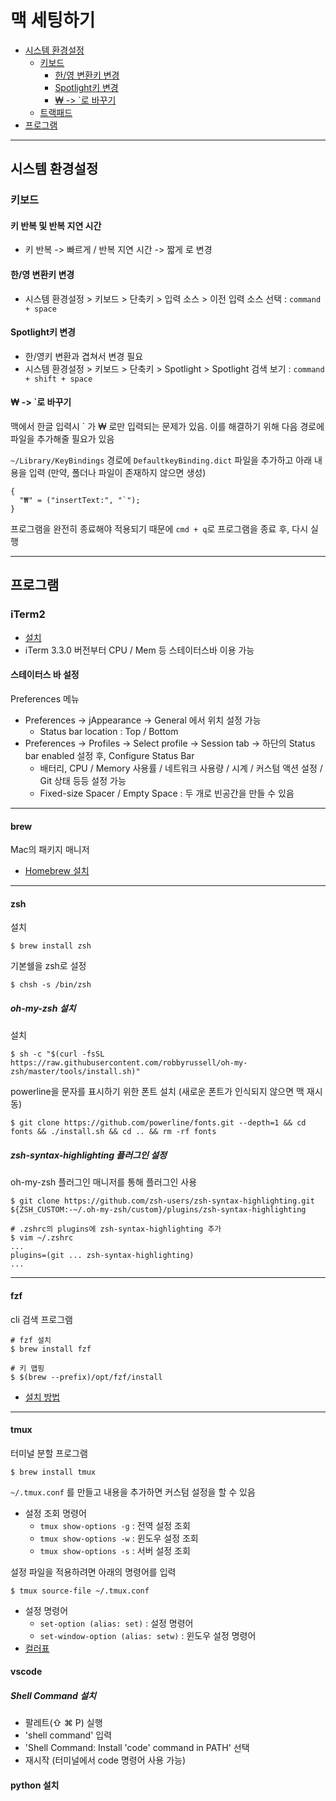 # 맥 세팅하기

* [시스템 환경설정](#시스템-환경설정)
    * [키보드](#키보드)
        * [한/영 변환키 변경](#한/영-변환키-변경)
        * [Spotlight키 변경](#Spotlight키-변경)
        * [₩ -> \`로 바꾸기](#₩-->-`로-바꾸기)
    * [트랙패드](#트랙패드)
* [프로그램](#프로그램)

---

## 시스템 환경설정

### 키보드

#### 키 반복 및 반복 지연 시간
* 키 반복 -> 빠르게 / 반복 지연 시간 -> 짧게 로 변경

#### 한/영 변환키 변경

* 시스템 환경설정 > 키보드 > 단축키 > 입력 소스 > 이전 입력 소스 선택 : `command + space`

#### Spotlight키 변경

* 한/영키 변환과 겹쳐서 변경 필요
* 시스템 환경설정 > 키보드 > 단축키 > Spotlight > Spotlight 검색 보기 : `command + shift + space`

#### ₩ -> `로 바꾸기

맥에서 한글 입력시 \` 가 ₩ 로만 입력되는 문제가 있음. 이를 해결하기 위해 다음 경로에 파일을 추가해줄 필요가 있음


`~/Library/KeyBindings`  경로에 `DefaultkeyBinding.dict` 파일을 추가하고 아래 내용을 입력 (만약, 폴더나 파일이 존재하지 않으면 생성)  

```
{
  "₩" = ("insertText:", "`");
}
```

프로그램을 완전히 종료해야 적용되기 때문에 `cmd + q`로 프로그램을 종료 후, 다시 실행

---

## 프로그램

### iTerm2

* [설치](https://www.iterm2.com/)
* iTerm 3.3.0 버전부터 CPU / Mem 등 스테이터스바 이용 가능

#### 스테이터스 바 설정

Preferences 메뉴

* Preferences -> jAppearance -> General 에서 위치 설정 가능
     * Status bar location : Top / Bottom
* Preferences -> Profiles -> Select profile -> Session tab -> 하단의 Status bar enabled 설정 후, Configure Status Bar
    * 배터리, CPU / Memory 사용률 / 네트워크 사용량 / 시계 / 커스텀 액션 설정 / Git 상태 등등 설정 가능
    * Fixed-size Spacer / Empty Space : 두 개로 빈공간을 만들 수 있음

-----

#### brew

Mac의 패키지 매니저

* [Homebrew 설치](https://hongsii.github.io/2017/10/18/homebrew-설치/)

-----

#### zsh

설치

``` shell
$ brew install zsh
```

기본쉘을 zsh로 설정

``` shell
$ chsh -s /bin/zsh
```

##### oh-my-zsh 설치

설치

``` shell
$ sh -c "$(curl -fsSL https://raw.githubusercontent.com/robbyrussell/oh-my-zsh/master/tools/install.sh)"
```

powerline을 문자를 표시하기 위한 폰트 설치 (새로운 폰트가 인식되지 않으면 맥 재시동)

``` shell
$ git clone https://github.com/powerline/fonts.git --depth=1 && cd fonts && ./install.sh && cd .. && rm -rf fonts
```

##### zsh-syntax-highlighting 플러그인 설정

oh-my-zsh 플러그인 매니저를 통해 플러그인 사용

``` shell
$ git clone https://github.com/zsh-users/zsh-syntax-highlighting.git ${ZSH_CUSTOM:-~/.oh-my-zsh/custom}/plugins/zsh-syntax-highlighting

# .zshrc의 plugins에 zsh-syntax-highlighting 추가
$ vim ~/.zshrc
...
plugins=(git ... zsh-syntax-highlighting)
...
```
-----

#### fzf

cli 검색 프로그램 

``` shell
# fzf 설치
$ brew install fzf

# 키 맵핑
$ $(brew --prefix)/opt/fzf/install
```
* [설치 방법](https://github.com/junegunn/fzf#installation)

-----

#### tmux

터미널 분할 프로그램 

``` shell
$ brew install tmux
```

`~/.tmux.conf` 를 만들고 내용을 추가하면 커스텀 설정을 할 수 있음  

* 설정 조회 명령어
    * `tmux show-options -g` : 전역 설정 조회
    * `tmux show-options -w` : 윈도우 설정 조회
    * `tmux show-options -s` : 서버 설정 조회


설정 파일을 적용하려면 아래의 명령어를 입력

``` shell
$ tmux source-file ~/.tmux.conf
```

* 설정 명령어
    * `set-option (alias: set)` : 설정 명령어
    * `set-window-option (alias: setw)` : 윈도우 설정 명령어
* [컬러표](https://i.stack.imgur.com/e63et.png)

#### vscode

##### Shell Command 설치

* 팔레트(⇧ ⌘ P) 실행
* 'shell command' 입력
* 'Shell Command: Install 'code' command in PATH' 선택
* 재시작 (터미널에서 code 명령어 사용 가능)


#### python 설치
